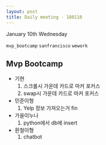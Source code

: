 ```yaml
---
layout: post
title: Daily meeting - 180110
---
```


January 10th Wednesday

`mvp_bootcamp` `sanfrancisco` `wework`

## Mvp Bootcamp
* 기현
	1. 스크롤시 가운데 카드로 마커 포커스
	2. swap시 가운데 카드로 마커 포커스
* 민준이형
	1. Yelp 정보 가져오는거 fin
* 가을이누나
	1. python에서 db에 insert
* 환철이형
	1. chatbot
